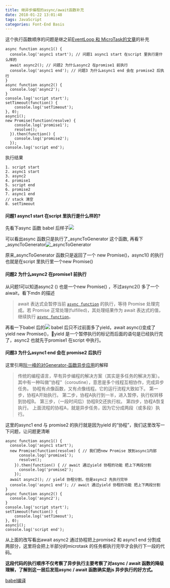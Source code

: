 ```yaml
---
title: 继异步编程的async/await函数补充
date: 2018-01-22 13:01:48
tags: JavaScript
categories: Font-End Basis
---
```

这个执行函数顺序的问题是继之前[EventLoop 和 MicroTask的文章](http://www.jianshu.com/p/88043a9f5464)的补充
```
async function async1() {
  console.log('async1 start'); // 问题1 async1 start 在script 里执行是什么样的
  await async2(); // 问题2 为什么async2 在promise1 前执行
  console.log('async1 end'); // 问题3 为什么async1 end 会在 promise2 后执行
}
async function async2() {
  console.log('async2');
}
console.log('script start');
setTimeout(function() {
    console.log('setTimeout');
}, 0);
async1();
new Promise(function(resolve) {
    console.log('promise1');
    resolve();
  }).then(function() {
    console.log('promise2');
  });
console.log('script end');
```
执行结果
```
1. script start
2. async1 start
3. async2
4. promise1
5. script end
6. promise2
7. async1 end
// stack 清空
8. setTimeout
```
#### 问题1 async1 start 在script 里执行是什么样的?
先看下async 函数 babel 后样子![](/images/imagemogr2_auto_orient_strip_7cimageview2_2_w_1240_12401694537005200.png)

可以看出async 函数只是执行了_asyncToGenerator 这个函数,  再看下_asyncToGenerator![_asyncToGenerator](/images/imagemogr2_auto_orient_strip_7cimageview2_2_w_1240_12401694537005913.png)

原来_asyncToGenerator 函数只是返回了一个 new Promise()，async1() 的执行也就是在script 里执行里一个new Promise()


#### 问题2 为什么async2 在promise1 前执行
从问题1可以知道async2 () 也是一个new Promise() ，不过async2() 多了一个aiwait，看下mdn 的描述
>await 表达式会暂停当前 [`async function`](https://developer.mozilla.org/zh-CN/docs/Web/JavaScript/Reference/Statements/async_function "调用 async 函数时会返回一个 Promise 对象。当这个 async 函数返回一个值时，Promise 的 resolve 方法将会处理这个值；当 async 函数抛出异常时，Promise 的 reject 方法将处理这个异常值。") 的执行，等待 Promise 处理完成。若 Promise 正常处理(fulfilled)，其处理结果作为 await 表达式的值，继续执行
 [`async function`](https://developer.mozilla.org/zh-CN/docs/Web/JavaScript/Reference/Statements/async_function "调用 async 函数时会返回一个 Promise 对象。当这个 async 函数返回一个值时，Promise 的 resolve 方法将会处理这个值；当 async 函数抛出异常时，Promise 的 reject 方法将处理这个异常值。")。

再看一下babel 后的![](/images/imagemogr2_auto_orient_strip_7cimageview2_2_w_1240_12401694537006498.png)
babel 后只不过前面多了yield，await async()变成了yield new Promise()，yield 是一个暂停执行的标记而后面的语句是已经执行完了，async2 也就先于promise1 在script 中执行。

#### 问题3 为什么async1 end 会在 promise2 后执行
这里引用[阮一峰的对Generator-函数异步应用](http://es6.ruanyifeng.com/#docs/generator-async#Generator-函数)的解释
>传统的编程语言，早有异步编程的解决方案（其实是多任务的解决方案）。其中有一种叫做"协程"（coroutine），意思是多个线程互相协作，完成异步任务。
协程有点像函数，又有点像线程。它的运行流程大致如下。
第一步，协程A开始执行。
第二步，协程A执行到一半，进入暂停，执行权转移到协程B。
第三步，（一段时间后）协程B交还执行权。
第四步，协程A恢复执行。
上面流程的协程A，就是异步任务，因为它分成两段（或多段）执行。

这里的async1 end 与 promise2 的执行就是因为yield 的“协程”，我们这里改写一下问题，让问题更清晰
```
async function async1() {
  console.log('async1 start');
  new Promise(function(resolve) { // 我们把new Promise 放到async1内部
      console.log('promise1');
      resolve();
    }).then(function() { // await 通过yield 协程的功能 把上下两段分割
      console.log('promise2');
    });
  await async2(); // yield 协程分割，但是async2 先执行完毕
  console.log('async1 end'); // await 通过yield 协程的功能 把上下两段分割
}
async function async2() {
  console.log('async2');
}
console.log('script start');
setTimeout(function() {
    console.log('setTimeout');
}, 0);
async1();
console.log('script end');
```
从上面的改写看出await async2  通过协程把上promise2 和 async1 end 分割成两部分，这里将会把上半部分的microtask 的任务都执行完毕才会执行下一段的代码。

**这段代码的执行顺序不仅考察了异步执行主要考察了对async / await 函数的降级理解，了解到这一层后发现async / await 函数确实是js 异步执行的好方式。**

[babel编译](https://babeljs.io/repl/#?babili=false&browsers=&build=&builtIns=false&code_lz=IYZwngdgxgBAZgV2gFwJYHsI1JKBGACgEoYBvAKBhikxHQBsBTAOnvQHMCByHaPGEMmAAnZFyIBuStgDuwVMmzhoAJmJSqNCHSasO3XvhiMIAE3FSAvuUPwkUNJiW41JCptoMWbTj2VQVC3JrckQUDCwAfUMAFXQAcRNGYWBkdGECOAg3GGlhRmQEYSwwhwiYYjJcqioANxEYdhMYAF54CGZgAAcu-jACZAALVBAAGmxhdgQAWxNkEElqmvzC4pgIRhkYAAVhdGmRxkz7RywCfJ1axnH8gCtGBxzpGrtwp0FGLoIAa0YwcZE7CeLxeyGEYCqzxBdQaqAgcHQrUaJgA2r8wABdAiAxZQ6H1YQwer0BCMJFwhHMYmkiRLaGWaipKCDCrJPbCYHQ5aMe4OAhs9K4rnc1YQWl4moM1BwCoU9DMUyYRic4UXBhXAjU5Xi4UMxj0EBk0h0rkrIpYXb7Q7MNX0DVaojMIYmY5vM4OyHCl4fL4AIg2AA9kL7xg6dV7LONSqdWcIOZ6vVQfQRfUM9jIQ8Y40KIzn6SaqAyJWa1sn_Ywg768zBLDnLOLLEA&debug=false&circleciRepo=&evaluate=false&lineWrap=true&presets=es2017%2Creact%2Cstage-0&targets=&version=6.26.0)